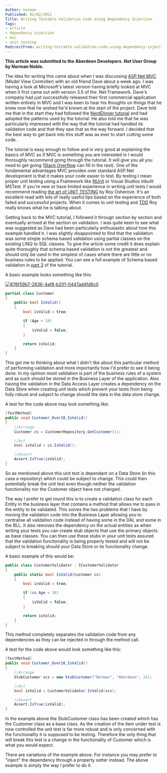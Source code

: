 ```yaml
---
Author: norman
Published: 02/02/2011
Title: Writing Testable Validation Code Using Dependency Injection
Tags:
- article
- dependency injection
- mvc
- unit testing
RedirectFrom: writing-testable-validation-code-using-dependency-injection/index.html
---
```


**This article was submitted to the Aberdeen Developers .Net User Group by Norman Noble.**

The idea for writing this came about when I was discussing [ASP.Net MVC](http://www.asp.net/mvc) (Model View Controller) with an old friend Dave about a week ago. I was having a look at Microsoft's latest version having briefly looked at MVC when it first came out with version 3.5 of the .Net Framework. Dave's company had just successfully released their first commercial application written entirely in MVC and I was keen to hear his thoughts on things that he knew now that he wished he'd known at the start of the project. Dave told me that in the start they had followed the [NerdDinner tutorial](http://nerddinnerbook.s3.amazonaws.com/Intro.htm) and had adopted the patterns used by the tutorial. He also told me that he was particularly impressed with the way that the tutorial had handled its validation code and that they saw that as the way forward. I decided that the best way to get back into this stuff was as ever to start cutting some code.

The tutorial is easy enough to follow and is very good at explaining the basics of MVC so if MVC is something you are interested in I would thoroughly recommend going through the tutorial. It will give you all you need to get going ([Stack Overflow](http://stackoverflow.com/) can fill in the rest). One of the fundamental advantages MVC provides over standard ASP.Net development is that it makes your code easier to test. By testing I mean proper unit testing using a Framework like [NUnit](http://www.nunit.org/) or Visual Studios inbuilt MSTest. If you're new or have limited experience in writing unit tests I would recommend reading [the art of UNIT TESTING](http://artofunittesting.com/) by Roy Osherove. It's an excellent read with lots of really useful tips based on the experience of both failed and successful projects. When it comes to unit testing and [TDD](http://en.wikipedia.org/wiki/Test-driven_development) Roy really knows what he is talking about.

Getting back to the MVC tutorial, I followed it through section by section and eventually arrived at the section on validation. I was quite keen to see what was suggested as Dave had been particularly enthusiastic about how this example handled it. I was slightly disappointed to find that the validation was some simple schema based validation using partial classes on the existing LINQ to SQL classes. To give the article some credit it does explain quite thoroughly that schema based validation is not the greatest and should only be used in the simplest of cases where there are little or no business rules to be applied. You can see a full example of Schema based validation in [part 3](http://nerddinnerbook.s3.amazonaws.com/Part3.htm) of the tutorial.

A basic example looks something like this:

[![876f59b7-2636-4af8-b201-0447ad4fd6c0](http://www.aberdeendevelopers.co.uk/wp-content/uploads/876f59b7-2636-4af8-b201-0447ad4fd6c0_thumb.png)](http://www.aberdeendevelopers.co.uk/wp-content/uploads/876f59b7-2636-4af8-b201-0447ad4fd6c0.png)

```csharp
partial class Customer
{
    public bool IsValid()
    {
        bool isValid = true;

        if (Age < 18)
        {
            isValid = false;
        }

        return isValid;
    }
}
```

This got me to thinking about what I didn't like about this particular method of performing validation and more importantly how I'd prefer to see it being done. In my opinion most validation is part of the business rules of a system and as such should be stored in the Business Layer of the application. Also having the validation in the Data Access Layer creates a dependency on the Data Store when creating unit tests which prevent your tests from being fully robust and subject to change should the data in the data store change.

A test for the code above may look something like:

```csharp
[TestMethod]
public void Customer_Over18_IsValid()
{
    //Arrange
    Customer cs = CustomerRepository.GetCustomer(1);

    //Act
    bool isValid = cs.IsValid();

    //Assert
    Assert.IsTrue(isValid);
}
```

So as mentioned above this unit test is dependant on a Data Store (in this case a repository) which could be subject to change. This could then potentially break the unit test even though neither the validation functionality nor the Customer object have not changed.

The way I prefer to get round this is to create a validation class for each Entity in the business layer that contains a method that allows me to pass in the entity to be validated. This solves the two problems that I have by moving the validation code into the Business Layer allowing you to centralise all validation code instead of having some in the DAL and some in the BLL. It also removes the dependency on the actual entities as when writing your tests you can create stub objects that use the primary objects as base classes. You can then use these stubs in your unit tests assured that the validation functionality is being properly tested and will not be subject to breaking should your Data Store or its functionality change.

A basic example of this would be:

```csharp
public class CustomerValidator : ICustomerValidator
{
    public static bool IsValid(Customer cs)
    {
        bool isValid = true;

        if (cs.Age < 18)
        {
            isValid = false;
        }

        return isValid;
    }
}
```

This method completely separates the validation code from any dependencies as they can be injected in through the method call.

A test for the code above would look something like this:

```csharp
[TestMethod]
public void Customer_Over18_IsValid()
{
    //Arrange
    StubCustomer scs = new StubCustomer("Norman", "Aberdeen", 31);

    //Act
    bool isValid = CustomerValidator.IsValid(scs);

    //Assert
    Assert.IsTrue(isValid);
}
```

In the example above the StubCustomer class has been created which has the Customer class as a base class. As the creation of the item under test is now controlled the unit test is far more robust and is only concerned with the functionality it is supposed to be testing. Therefore the only thing that will break this test is a change in the functionality of Customer which is what you would expect.

There are variations of the example above. For instance you may prefer to "inject" the dependency through a property setter instead. The above example is simply the way I prefer to do it.

